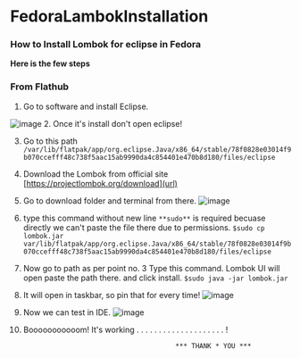 # FedoraLambokInstallation
### How to Install Lombok for eclipse in Fedora

**Here is the few steps** 

### From Flathub
1. Go to software and install Eclipse. 

![image](https://github.com/user-attachments/assets/5c52174d-6b15-4835-ac1a-bca4612b3189)
2. Once it's install don't open eclipse!

3. Go to this path
`/var/lib/flatpak/app/org.eclipse.Java/x86_64/stable/78f0828e03014f9b070ccefff48c738f5aac15ab9990da4c854401e470b8d180/files/eclipse`
4. Download the Lombok from official site
[https://projectlombok.org/download](url)
5. Go to download folder and terminal from there.
![image](https://github.com/user-attachments/assets/fe4ed1a5-7a69-4a7e-b5c6-2e09051fe746)
6. type this command without new line
`**sudo**` is required becuase directly we can't paste the file there due to permissions.
`$sudo cp lombok.jar var/lib/flatpak/app/org.eclipse.Java/x86_64/stable/78f0828e03014f9b070ccefff48c738f5aac15ab9990da4c854401e470b8d180/files/eclipse`
7. Now go to path as per point no. 3
Type this command. Lombok UI will open paste the path there. and click install.
`$sudo java -jar lombok.jar`
8. It will open in taskbar, so pin that for every time!
![image](https://github.com/user-attachments/assets/1681d0ab-d0e4-4903-a441-3722b8bc82bb)
9. Now we can test in IDE.
![image](https://github.com/user-attachments/assets/57d9e311-87f0-4b30-8e1d-f4507c27d00d)

10. Booooooooooom! It's working
.
.
.
.
.
.
.
.
.
.
.
.
.
.
.
.
.
.
.
.
!

                                              *** THANK * YOU ***
